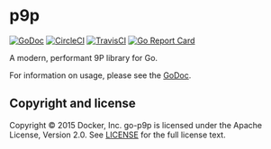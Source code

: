 # p9p 
[![GoDoc](https://godoc.org/github.com/docker/go-p9p?status.svg)](https://godoc.org/github.com/docker/go-p9p)
[![CircleCI](https://circleci.com/gh/docker/go-p9p.svg?style=shield)](https://circleci.com/gh/docker/go-p9p)
[![TravisCI](https://travis-ci.org/docker/go-p9p.svg?branch=codecov)](https://travis-ci.org/docker/go-p9p)
[![Go Report Card](https://goreportcard.com/badge/github.com/docker/go-p9p)](https://goreportcard.com/report/github.com/docker/go-p9p)

A modern, performant 9P library for Go.

For information on usage, please see the [GoDoc](https://godoc.org/github.com/docker/go-p9p).

## Copyright and license

Copyright © 2015 Docker, Inc. go-p9p is licensed under the Apache License,
Version 2.0. See [LICENSE](LICENSE) for the full license text.
